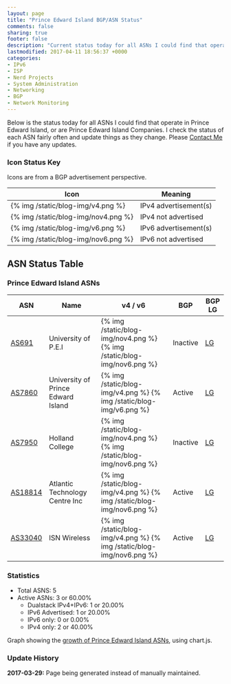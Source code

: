 ```yaml
---
layout: page
title: "Prince Edward Island BGP/ASN Status"
comments: false
sharing: true
footer: false
description: "Current status today for all ASNs I could find that operate in Prince Edward Island, or are Prince Edward Island Companies."
lastmodified: 2017-04-11 18:56:37 +0000
categories:
- IPv6
- ISP
- Nerd Projects
- System Administration
- Networking
- BGP
- Network Monitoring
---
```

Below is the status today for all ASNs I could find that operate in Prince Edward Island, or are Prince Edward Island Companies. I check the status of each ASN fairly often and update things as they change. Please [Contact Me](/contact/) if you have any updates.

### Icon Status Key

Icons are from a BGP advertisement perspective.

Icon | Meaning
---- | -------
{% img /static/blog-img/v4.png %} | IPv4 advertisement(s)
{% img /static/blog-img/nov4.png %} | IPv4 not advertised
{% img /static/blog-img/v6.png %} | IPv6 advertisement(s)
{% img /static/blog-img/nov6.png %} | IPv6 not advertised

## ASN Status Table

### Prince Edward Island ASNs

ASN | Name | v4 / v6 | BGP | BGP LG
--- | ---- | ------- | --- | ------
[AS691](https://stat.ripe.net/AS691) | University of P.E.I | {% img /static/blog-img/nov4.png %} {% img /static/blog-img/nov6.png %} | Inactive | [LG](http://lg.hextet.net/cgi-bin/bgplg?cmd=show+ip+bgp+source-as&req=691)
[AS7860](https://stat.ripe.net/AS7860) | University of Prince Edward Island | {% img /static/blog-img/v4.png %} {% img /static/blog-img/v6.png %} | Active | [LG](http://lg.hextet.net/cgi-bin/bgplg?cmd=show+ip+bgp+source-as&req=7860)
[AS7950](https://stat.ripe.net/AS7950) | Holland College | {% img /static/blog-img/nov4.png %} {% img /static/blog-img/nov6.png %} | Inactive | [LG](http://lg.hextet.net/cgi-bin/bgplg?cmd=show+ip+bgp+source-as&req=7950)
[AS18814](https://stat.ripe.net/AS18814) | Atlantic Technology Centre Inc | {% img /static/blog-img/v4.png %} {% img /static/blog-img/nov6.png %} | Active | [LG](http://lg.hextet.net/cgi-bin/bgplg?cmd=show+ip+bgp+source-as&req=18814)
[AS33040](https://stat.ripe.net/AS33040) | ISN Wireless | {% img /static/blog-img/v4.png %} {% img /static/blog-img/nov6.png %} | Active | [LG](http://lg.hextet.net/cgi-bin/bgplg?cmd=show+ip+bgp+source-as&req=33040)

### Statistics

* Total ASNS: 5
* Active ASNs: 3 or 60.00%
  * Dualstack IPv4+IPv6: 1 or 20.00%
  * IPv6 Advertised: 1 or 20.00%
  * IPv6 only: 0 or 0.00%
  * IPv4 only: 2 or 40.00%

Graph showing the [growth of Prince Edward Island ASNs](/bgp/pe/asns/), using chart.js.

### Update History

**2017-03-29:** Page being generated instead of manually maintained.
